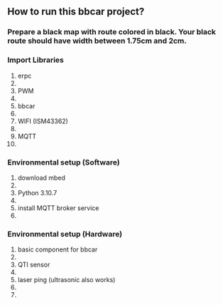 ## How to run this bbcar project?

### Prepare a black map with route colored in black. Your black route should have width between 1.75cm and 2cm.

### Import Libraries

<ol>
    <li> erpc <li>
    <li> PWM <li>
    <li> bbcar <li>
    <li> WIFI (ISM43362) <li>
    <li> MQTT <li>
</ol>

### Environmental setup (Software)

<ol>
    <li> download mbed <li>
    <li> Python 3.10.7 <li>
    <li> install MQTT broker service <li>
</ol>

### Environmental setup (Hardware)

<ol>
    <li> basic component for bbcar <li>
    <li> QTI sensor <li>
    <li> laser ping (ultrasonic also works) <li>
    <li> 
</ol>
